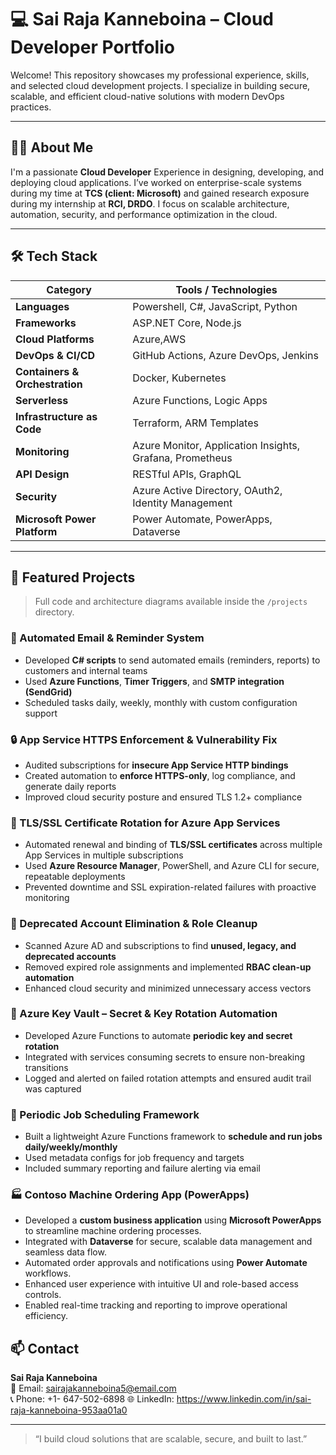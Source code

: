 # 💻 Sai Raja Kanneboina – Cloud Developer Portfolio

Welcome! This repository showcases my professional experience, skills, and selected cloud development projects. I specialize in building secure, scalable, and efficient cloud-native solutions with modern DevOps practices.

---

## 👨‍💼 About Me

I'm a passionate **Cloud Developer** Experience in designing, developing, and deploying cloud applications. I’ve worked on enterprise-scale systems during my time at **TCS (client: Microsoft)** and gained research exposure during my internship at **RCI, DRDO**. I focus on scalable architecture, automation, security, and performance optimization in the cloud.

---

## 🛠️ Tech Stack

| Category         | Tools / Technologies |
|------------------|----------------------|
| **Languages**        | Powershell, C#, JavaScript, Python |
| **Frameworks**       | ASP.NET Core, Node.js |
| **Cloud Platforms**  | Azure,AWS |
| **DevOps & CI/CD**   | GitHub Actions, Azure DevOps, Jenkins |
| **Containers & Orchestration** | Docker, Kubernetes |
| **Serverless**       | Azure Functions, Logic Apps |
| **Infrastructure as Code** | Terraform, ARM Templates |
| **Monitoring**       | Azure Monitor, Application Insights, Grafana, Prometheus |
| **API Design**       | RESTful APIs, GraphQL |
| **Security**         | Azure Active Directory, OAuth2, Identity Management |
| **Microsoft Power Platform** | Power Automate, PowerApps, Dataverse           |

---

## 📂 Featured Projects

> Full code and architecture diagrams available inside the `/projects` directory.

### 📧 Automated Email & Reminder System
- Developed **C# scripts** to send automated emails (reminders, reports) to customers and internal teams
- Used **Azure Functions**, **Timer Triggers**, and **SMTP integration (SendGrid)**
- Scheduled tasks daily, weekly, monthly with custom configuration support

### 🔒 App Service HTTPS Enforcement & Vulnerability Fix
- Audited subscriptions for **insecure App Service HTTP bindings**
- Created automation to **enforce HTTPS-only**, log compliance, and generate daily reports
- Improved cloud security posture and ensured TLS 1.2+ compliance

### 🔐 TLS/SSL Certificate Rotation for Azure App Services
- Automated renewal and binding of **TLS/SSL certificates** across multiple App Services in multiple subscriptions
- Used **Azure Resource Manager**, PowerShell, and Azure CLI for secure, repeatable deployments
- Prevented downtime and SSL expiration-related failures with proactive monitoring

### 🧹 Deprecated Account Elimination & Role Cleanup
- Scanned Azure AD and subscriptions to find **unused, legacy, and deprecated accounts**
- Removed expired role assignments and implemented **RBAC clean-up automation**
- Enhanced cloud security and minimized unnecessary access vectors

### 🔁 Azure Key Vault – Secret & Key Rotation Automation
- Developed Azure Functions to automate **periodic key and secret rotation**
- Integrated with services consuming secrets to ensure non-breaking transitions
- Logged and alerted on failed rotation attempts and ensured audit trail was captured

### 📅 Periodic Job Scheduling Framework
- Built a lightweight Azure Functions framework to **schedule and run jobs daily/weekly/monthly**
- Used metadata configs for job frequency and targets
- Included summary reporting and failure alerting via email

### 🏭 Contoso Machine Ordering App (PowerApps)
- Developed a **custom business application** using **Microsoft PowerApps** to streamline machine ordering processes.
- Integrated with **Dataverse** for secure, scalable data management and seamless data flow.
- Automated order approvals and notifications using **Power Automate** workflows.
- Enhanced user experience with intuitive UI and role-based access controls.
- Enabled real-time tracking and reporting to improve operational efficiency.

## 📫 Contact

**Sai Raja Kanneboina**  
📧 Email: sairajakanneboina5@email.com  
📞 Phone: +1- 647-502-6898 
🌐 LinkedIn:  https://www.linkedin.com/in/sai-raja-kanneboina-953aa01a0

---

> “I build cloud solutions that are scalable, secure, and built to last.”

